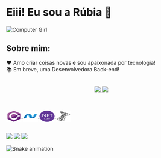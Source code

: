# Eiii! Eu sou a Rúbia 👋

<img height="400px" width="800px" align="center" alt= "Computer Girl" src="https://1.bp.blogspot.com/-uxg2kITl60Q/YJs2yOP2XVI/AAAAAAAAHsM/NI2eg6_AbiQsau4u5YmkwzXQDtON4LPmgCLcBGAsYHQ/s1200/7ac71e72373b0fb270b3a6d72e44eea3.gif"/>

## Sobre mim:

❤ Amo criar coisas novas e sou apaixonada por tecnologia! <br>
📚 Em breve, uma Desenvolvedora Back-end!
##

<div align="center">
  <a href="https://github.com/mrsiilva">
  <img height="150em" src="https://github-readme-stats.vercel.app/api?username=mrsiilva&show_icons=true&theme=dracula&include_all_commits=true&count_private=true"/>
  <img height="150em" src="https://github-readme-stats.vercel.app/api/top-langs/?username=mrsiilva&layout=compact&langs_count=7&theme=dracula"/>
</div>
  
##
  
<div style="display: inline_block"><br>
  <img align="center" alt="Rubia-csharp" height="30" width="40" src="https://raw.githubusercontent.com/devicons/devicon/master/icons/csharp/csharp-original.svg">
  <img align="center" alt="rubia-dotnet" height="30" width="40" src="https://raw.githubusercontent.com/devicons/devicon/master/icons/dot-net/dot-net-original.svg">
  <img align="center" alt="rubia-dotnetcore" height="30" width="40" src="https://raw.githubusercontent.com/devicons/devicon/master/icons/dotnetcore/dotnetcore-original.svg">
  <img align="center" alt="Rubia-Js" height="30" width="40" src="https://raw.githubusercontent.com/devicons/devicon/master/icons/microsoftsqlserver/microsoftsqlserver-plain.svg">
</div>

##
  
<div>
  <a href="https://instagram.com/maru_silv" target="_blank"><img src="https://img.shields.io/badge/-Instagram-%23E4405F?style=for-the-badge&logo=instagram&logoColor=white" target="_blank"></a>
  <a href = "mailto:mrsiilva2@gmail.com"><img src="https://img.shields.io/badge/-Gmail-%23333?style=for-the-badge&logo=gmail&logoColor=white" target="_blank"></a>
  <a href="https://www.linkedin.com/in/mariarubiasilva/" target="_blank"><img src="https://img.shields.io/badge/-LinkedIn-%230077B5?style=for-the-badge&logo=linkedin&logoColor=white" target="_blank"></a> 
  
  ![Snake animation](https://github.com/mrsiilva/mrsiilva/blob/output/github-contribution-grid-snake.svg)
  
</div>    
